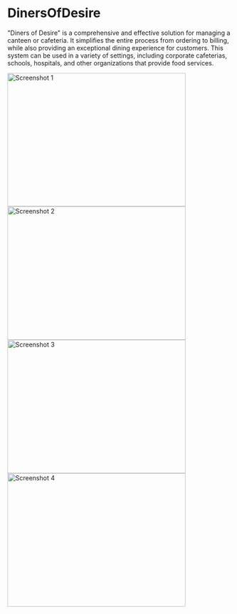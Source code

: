 # DinersOfDesire
 "Diners of Desire" is a comprehensive and effective solution for managing a canteen or cafeteria. It simplifies the entire process from ordering to billing, while also providing an exceptional dining experience for customers. This system can be used in a variety of settings, including corporate cafeterias, schools, hospitals, and other organizations that provide food services.

<img src="https://user-images.githubusercontent.com/110329245/230795078-7a0cddd2-664d-45d3-b362-934b7748e1ae.png" alt="Screenshot 1" width="400" height="300">
<img src="https://user-images.githubusercontent.com/110329245/230795084-b9b59793-c7ca-41bb-bdee-ab2fd829607c.png" alt="Screenshot 2" width="400" height="300">
<img src="https://user-images.githubusercontent.com/110329245/230795086-3dbda0cd-b2e6-41b9-a284-d04b02caac4c.png" alt="Screenshot 3" width="400" height="300">
<img src="https://user-images.githubusercontent.com/110329245/230795087-0abd0fd5-dce0-4ff5-b4c3-1659c27dba53.png" alt="Screenshot 4" width="400" height="300">

